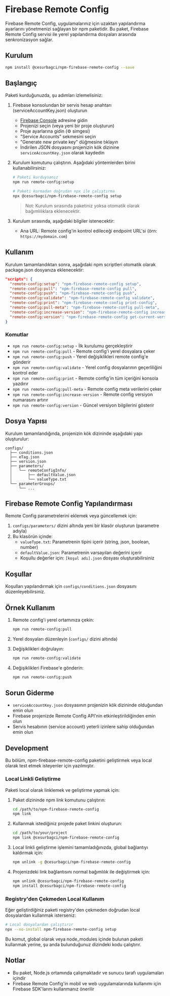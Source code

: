 # Firebase Remote Config

Firebase Remote Config, uygulamalarınız için uzaktan yapılandırma ayarlarını yönetmenizi sağlayan bir npm paketidir. Bu paket, Firebase Remote Config servisi ile yerel yapılandırma dosyaları arasında senkronizasyon sağlar.

## Kurulum

```bash
npm install @cesurbagci/npm-firebase-remote-config --save
```

## Başlangıç

Paketi kurduğunuzda, şu adımları izlemelisiniz:

1. Firebase konsolundan bir servis hesap anahtarı (serviceAccountKey.json) oluşturun
   - [Firebase Console](https://console.firebase.google.com/) adresine gidin
   - Projenizi seçin (veya yeni bir proje oluşturun)
   - Proje ayarlarına gidin (⚙️ simgesi)
   - "Service Accounts" sekmesini seçin
   - "Generate new private key" düğmesine tıklayın
   - İndirilen JSON dosyasını projenizin kök dizinine `serviceAccountKey.json` olarak kaydedin

2. Kurulum komutunu çalıştırın. Aşağıdaki yöntemlerden birini kullanabilirsiniz:

   ```bash
   # Paketi kurduysanız
   npm run remote-config:setup

   # Paketi kurmadan doğrudan npx ile çalıştırma
   npx @cesurbagci/npm-firebase-remote-config setup
   ```

   > Not: Kurulum sırasında paketiniz yoksa otomatik olarak bağımlılıklara eklenecektir.

3. Kurulum sırasında, aşağıdaki bilgiler istenecektir:
   - Ana URL: Remote config'in kontrol edileceği endpoint URL'si (örn: `https://mydomain.com`)

## Kullanım

Kurulum tamamlandıktan sonra, aşağıdaki npm scriptleri otomatik olarak package.json dosyanıza eklenecektir:

```json
"scripts": {
  "remote-config:setup": "npm-firebase-remote-config setup",
  "remote-config:pull": "npm-firebase-remote-config pull",
  "remote-config:push": "npm-firebase-remote-config push",
  "remote-config:validate": "npm-firebase-remote-config validate",
  "remote-config:print": "npm-firebase-remote-config print-config",
  "remote-config:pull-meta": "npm-firebase-remote-config pull-meta",
  "remote-config:increase-version": "npm-firebase-remote-config increase-version",
  "remote-config:version": "npm-firebase-remote-config get-current-version-info"
}
```

### Komutlar

- `npm run remote-config:setup` - İlk kurulumu gerçekleştirir
- `npm run remote-config:pull` - Remote config'i yerel dosyalara çeker
- `npm run remote-config:push` - Yerel değişiklikleri remote config'e gönderir
- `npm run remote-config:validate` - Yerel config dosyalarının geçerliliğini kontrol eder
- `npm run remote-config:print` - Remote config'in tüm içeriğini konsola yazdırır
- `npm run remote-config:pull-meta` - Remote config meta verilerini çeker
- `npm run remote-config:increase-version` - Remote config versiyon numarasını artırır
- `npm run remote-config:version` - Güncel versiyon bilgilerini gösterir

## Dosya Yapısı

Kurulum tamamlandığında, projenizin kök dizininde aşağıdaki yapı oluşturulur:

```plaintext
configs/
  ├── conditions.json
  ├── eTag.json
  ├── version.json
  ├── parameters/
  │   └── remoteConfigInfo/
  │       ├── defaultValue.json
  │       └── valueType.txt
  └── parameterGroups/
      └── ...
```

## Firebase Remote Config Yapılandırması

Remote Config parametrelerini eklemek veya güncellemek için:

1. `configs/parameters/` dizini altında yeni bir klasör oluşturun (parametre adıyla)
2. Bu klasörün içinde:
   - `valueType.txt`: Parametrenin tipini içerir (string, json, boolean, number)
   - `defaultValue.json`: Parametrenin varsayılan değerini içerir
   - Koşullu değerler için: `[koşul adı].json` dosyası oluşturabilirsiniz

## Koşullar

Koşulları yapılandırmak için `configs/conditions.json` dosyasını düzenleyebilirsiniz.

## Örnek Kullanım

1. Remote config'i yerel ortamınıza çekin:

   ```bash
   npm run remote-config:pull
   ```

2. Yerel dosyaları düzenleyin (`configs/` dizini altında)

3. Değişiklikleri doğrulayın:

   ```bash
   npm run remote-config:validate
   ```

4. Değişiklikleri Firebase'e gönderin:

   ```bash
   npm run remote-config:push
   ```

## Sorun Giderme

- `serviceAccountKey.json` dosyasının projenizin kök dizininde olduğundan emin olun
- Firebase projenizde Remote Config API'nin etkinleştirildiğinden emin olun
- Servis hesabının (service account) yeterli izinlere sahip olduğundan emin olun

## Development

Bu bölüm, npm-firebase-remote-config paketini geliştirmek veya local olarak test etmek isteyenler için yazılmıştır.

### Local Linkli Geliştirme

Paketi local olarak linklemek ve geliştirme yapmak için:

1. Paket dizininde npm link komutunu çalıştırın:

   ```bash
   cd /path/to/npm-firebase-remote-config
   npm link
   ```

2. Kullanmak istediğiniz projede paket linkini oluşturun:

   ```bash
   cd /path/to/your/project
   npm link @cesurbagci/npm-firebase-remote-config
   ```

3. Local linkli geliştirme işlemini tamamladığınızda, global bağlantıyı kaldırmak için:

   ```bash
   npm unlink -g @cesurbagci/npm-firebase-remote-config
   ```

4. Projenizdeki link bağlantısını normal bağımlılık ile değiştirmek için:

   ```bash
   npm unlink @cesurbagci/npm-firebase-remote-config
   npm install @cesurbagci/npm-firebase-remote-config
   ```

### Registry'den Çekmeden Local Kullanım

Eğer geliştirdiğiniz paketi registry'den çekmeden doğrudan local dosyalardan kullanmak isterseniz:

```bash
# Local dosyalardan çalıştırır
npx --no-install npm-firebase-remote-config setup
```

Bu komut, global olarak veya node_modules içinde bulunan paketi kullanmak yerine, şu anda bulunduğunuz dizindeki kodu çalıştırır.

## Notlar

- Bu paket, Node.js ortamında çalışmaktadır ve sunucu tarafı uygulamaları içindir
- Firebase Remote Config'in mobil ve web uygulamalarında kullanımı için Firebase SDK'larını kullanmanız önerilir

